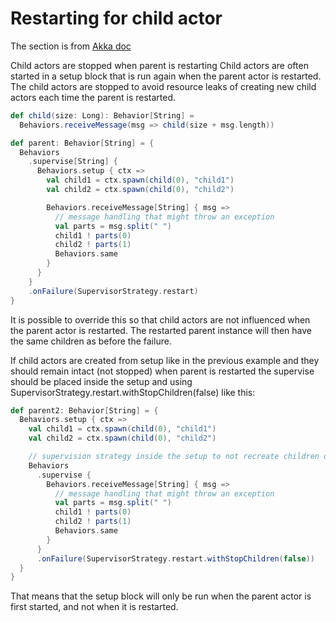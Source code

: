 # Restarting for child actor

The section is from [Akka doc](https://doc.akka.io/docs/akka/current/typed/fault-tolerance.html#child-actors-are-stopped-when-parent-is-restarting)

Child actors are stopped when parent is restarting
Child actors are often started in a setup block that is run again when the parent actor is restarted. The child actors are stopped to avoid resource leaks of creating new child actors each time the parent is restarted.

```Scala
def child(size: Long): Behavior[String] =
  Behaviors.receiveMessage(msg => child(size + msg.length))

def parent: Behavior[String] = {
  Behaviors
    .supervise[String] {
      Behaviors.setup { ctx =>
        val child1 = ctx.spawn(child(0), "child1")
        val child2 = ctx.spawn(child(0), "child2")

        Behaviors.receiveMessage[String] { msg =>
          // message handling that might throw an exception
          val parts = msg.split(" ")
          child1 ! parts(0)
          child2 ! parts(1)
          Behaviors.same
        }
      }
    }
    .onFailure(SupervisorStrategy.restart)
}
```

It is possible to override this so that child actors are not influenced when the parent actor is restarted. The restarted parent instance will then have the same children as before the failure.

If child actors are created from setup like in the previous example and they should remain intact (not stopped) when parent is restarted the supervise should be placed inside the setup and using SupervisorStrategy.restart.withStopChildren(false) like this:

```Scala
def parent2: Behavior[String] = {
  Behaviors.setup { ctx =>
    val child1 = ctx.spawn(child(0), "child1")
    val child2 = ctx.spawn(child(0), "child2")

    // supervision strategy inside the setup to not recreate children on restart
    Behaviors
      .supervise {
        Behaviors.receiveMessage[String] { msg =>
          // message handling that might throw an exception
          val parts = msg.split(" ")
          child1 ! parts(0)
          child2 ! parts(1)
          Behaviors.same
        }
      }
      .onFailure(SupervisorStrategy.restart.withStopChildren(false))
  }
}
```

That means that the setup block will only be run when the parent actor is first started, and not when it is restarted.